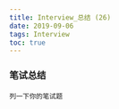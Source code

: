 ```yaml
---
title: Interview_总结 (26)
date: 2019-09-06
tags: Interview
toc: true
---
```


### 笔试总结
    列一下你的笔试题
    
<!-- more -->

#### 

